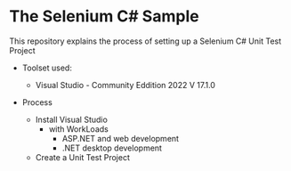 # The Selenium C# Sample

This repository explains the process of setting up a Selenium C# Unit Test Project

* Toolset used:
    * Visual Studio - Community Eddition 2022 V 17.1.0

* Process
    * Install Visual Studio
        * with WorkLoads
            * ASP.NET and web development
            * .NET desktop development
    * Create a Unit Test Project